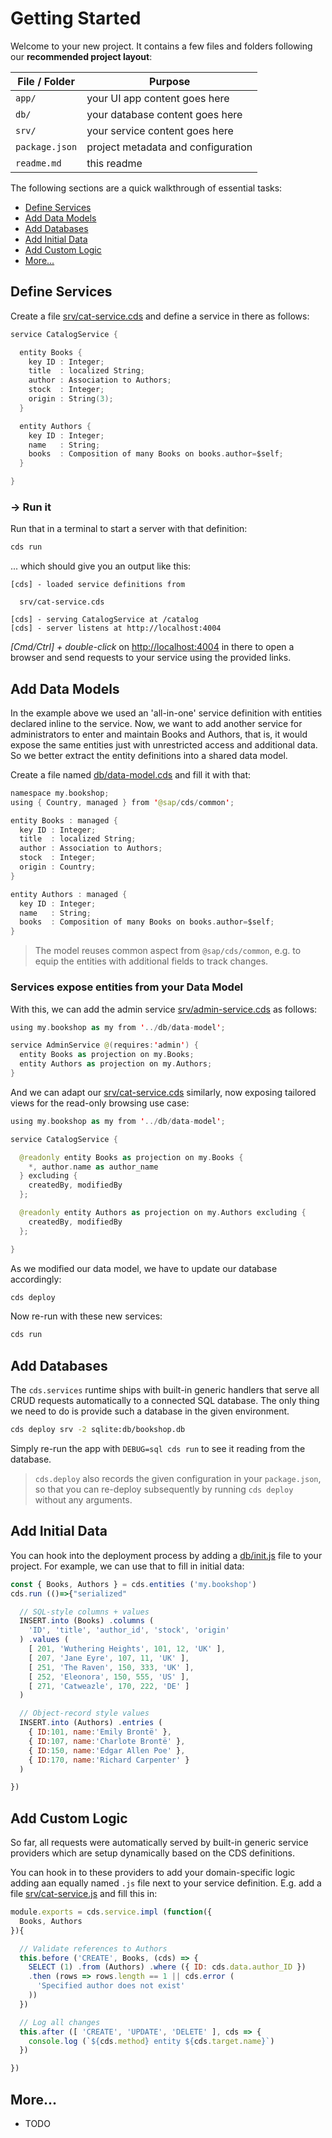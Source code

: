 # Getting Started

Welcome to your new project. It contains a few files and folders following our **recommended project layout**:


File / Folder | Purpose
---------|----------
`app/` | your UI app content goes here
`db/` | your database content goes here
`srv/` | your service content goes here
`package.json` | project metadata and configuration
`readme.md` | this readme


The following sections are a quick walkthrough of essential tasks:

<!-- TOC depthFrom:2 depthTo:2 -->

- [Define Services](#define-services)
- [Add Data Models](#add-data-models)
- [Add Databases](#add-databases)
- [Add Initial Data](#add-initial-data)
- [Add Custom Logic](#add-custom-logic)
- [More...](#more)

<!-- /TOC -->

## Define Services

Create a file [srv/cat-service.cds](srv/cat-service.cds) and define a service in there as follows:

```swift
service CatalogService {

  entity Books {
    key ID : Integer;
    title  : localized String;
    author : Association to Authors;
    stock  : Integer;
    origin : String(3);
  }

  entity Authors {
    key ID : Integer;
    name   : String;
    books  : Composition of many Books on books.author=$self;
  }

}
```

### &rarr; Run it

Run that in a terminal to start a server with that definition:
```sh
cds run
```
... which should give you an output like this:

```
[cds] - loaded service definitions from

  srv/cat-service.cds

[cds] - serving CatalogService at /catalog
[cds] - server listens at http://localhost:4004
```

_[Cmd/Ctrl] + double-click_ on <http://localhost:4004> in there to open a browser and send requests to your service using the provided links.



## Add Data Models

In the example above we used an 'all-in-one' service definition with entities declared inline to the service.
Now, we want to add another service for administrators to enter and maintain Books and Authors, that is,
it would expose the same entities just with unrestricted access and additional data.
So we better extract the entity definitions into a shared data model.

Create a file named [db/data-model.cds](db/data-model.cds) and fill it with that:

```swift
namespace my.bookshop;
using { Country, managed } from '@sap/cds/common';

entity Books : managed {
  key ID : Integer;
  title  : localized String;
  author : Association to Authors;
  stock  : Integer;
  origin : Country;
}

entity Authors : managed {
  key ID : Integer;
  name   : String;
  books  : Composition of many Books on books.author=$self;
}
```

> The model reuses common aspect from `@sap/cds/common`, e.g. to equip the entities with
additional fields to track changes.


### Services expose entities from your Data Model


With this, we can add the admin service [srv/admin-service.cds](srv/admin-service.cds) as follows:

```swift
using my.bookshop as my from '../db/data-model';

service AdminService @(requires:'admin') {
  entity Books as projection on my.Books;
  entity Authors as projection on my.Authors;
}
```

And we can adapt our [srv/cat-service.cds](srv/cat-service.cds) similarly, now exposing tailored views for the read-only browsing use case:

```swift
using my.bookshop as my from '../db/data-model';

service CatalogService {

  @readonly entity Books as projection on my.Books {
    *, author.name as author_name
  } excluding {
    createdBy, modifiedBy
  };

  @readonly entity Authors as projection on my.Authors excluding {
    createdBy, modifiedBy
  };

}
```

As we modified our data model, we have to update our database accordingly:

```bash
cds deploy
```

Now re-run with these new services:

```bash
cds run
```


## Add Databases

The `cds.services` runtime ships with built-in generic handlers that serve all CRUD requests automatically to a connected SQL database. The only thing we need to do is provide such a database in the given environment.

```bash
cds deploy srv -2 sqlite:db/bookshop.db
```

Simply re-run the app with `DEBUG=sql cds run` to see it reading from the database.

> `cds.deploy` also records the given configuration in your `package.json`, so that you can re-deploy subsequently by running `cds deploy` without any arguments.





## Add Initial Data

You can hook into the deployment process by adding a [db/init.js](db/init.js) file to your project. For example, we can use that to fill in initial data:

```js
const { Books, Authors } = cds.entities ('my.bookshop')
cds.run (()=>{"serialized"

  // SQL-style columns + values
  INSERT.into (Books) .columns (
    'ID', 'title', 'author_id', 'stock', 'origin'
  ) .values (
    [ 201, 'Wuthering Heights', 101, 12, 'UK' ],
    [ 207, 'Jane Eyre', 107, 11, 'UK' ],
    [ 251, 'The Raven', 150, 333, 'UK' ],
    [ 252, 'Eleonora', 150, 555, 'US' ],
    [ 271, 'Catweazle', 170, 222, 'DE' ]
  )

  // Object-record style values
  INSERT.into (Authors) .entries (
    { ID:101, name:'Emily Brontë' },
    { ID:107, name:'Charlote Brontë' },
    { ID:150, name:'Edgar Allen Poe' },
    { ID:170, name:'Richard Carpenter' }
  )

})
```


## Add Custom Logic

So far, all requests were automatically served by built-in generic service providers which are setup dynamically based on the CDS definitions.

You can hook in to these providers to add your domain-specific logic adding aan equally named `.js` file next to your service definition. E.g. add a file [srv/cat-service.js](srv/cat-service.js) and fill this in:

```js
module.exports = cds.service.impl (function({
  Books, Authors
}){

  // Validate references to Authors
  this.before ('CREATE', Books, (cds) => {
    SELECT (1) .from (Authors) .where ({ ID: cds.data.author_ID })
    .then (rows => rows.length == 1 || cds.error (
      'Specified author does not exist'
    ))
  })

  // Log all changes
  this.after ([ 'CREATE', 'UPDATE', 'DELETE' ], cds => {
    console.log (`${cds.method} entity ${cds.target.name}`)
  })

})
```

## More...

* TODO
